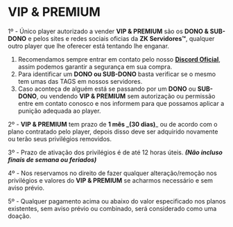 # VIP & PREMIUM

1º - Único player autorizado a vender **VIP & PREMIUM** são os **DONO & SUB-DONO** e pelos sites e redes sociais oficias da **ZK Servidores™**, qualquer outro player que lhe oferecer está tentando lhe enganar.

1. Recomendamos sempre entrar em contato pelo nosso [**Discord Oficial**](https://zkservidores.com/discord), assim podemos garantir a segurança em sua compra.
2. Para identificar um **DONO ou SUB-DONO** basta verificar se o mesmo tem umas das TAGS em nossos servidores.
3. Caso aconteça de alguém está se passando por um **DONO** ou **SUB-DONO**, ou vendendo **VIP & PREMIUM** sem autorização ou permissão entre em contato conosco e nos informem para que possamos aplicar a punição adequada ao player.

2º - **VIP & PREMIUM** tem prazo de **1 mês **_**(30 dias)**_ ou de acordo com o plano contratado pelo player, depois disso deve ser adquirido novamente ou terão seus privilégios removidos.

3º - Prazo de ativação dos privilégios é de até 12 horas úteis. _**(Não incluso finais de semana ou feriados)**_

4º - Nos reservamos no direito de fazer qualquer alteração/remoção nos privilégios e valores do **VIP & PREMIUM** se acharmos necessário e sem aviso prévio.

5º - Qualquer pagamento acima ou abaixo do valor especificado nos planos existentes, sem aviso prévio ou combinado, será considerado como uma doação.

